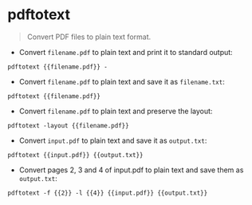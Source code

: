 # pdftotext

> Convert PDF files to plain text format.

- Convert `filename.pdf` to plain text and print it to standard output:

`pdftotext {{filename.pdf}} -`

- Convert `filename.pdf` to plain text and save it as `filename.txt`:

`pdftotext {{filename.pdf}}`

- Convert `filename.pdf` to plain text and preserve the layout:

`pdftotext -layout {{filename.pdf}}`

- Convert `input.pdf` to plain text and save it as `output.txt`:

`pdftotext {{input.pdf}} {{output.txt}}`

- Convert pages 2, 3 and 4 of input.pdf to plain text and save them as `output.txt`:

`pdftotext -f {{2}} -l {{4}} {{input.pdf}} {{output.txt}}`
